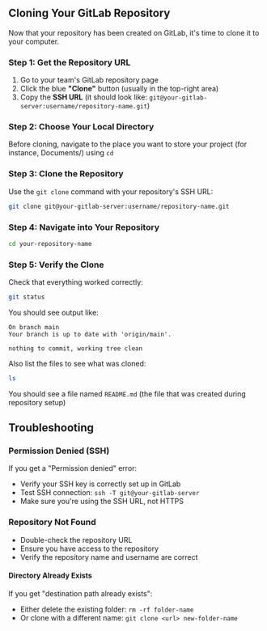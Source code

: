 ## Cloning Your GitLab Repository

Now that your repository has been created on GitLab, it's time to clone it to your computer.

### Step 1: Get the Repository URL

1. Go to your team's GitLab repository page
2. Click the blue **"Clone"** button (usually in the top-right area)
3. Copy the **SSH URL** (it should look like: `git@your-gitlab-server:username/repository-name.git`)

### Step 2: Choose Your Local Directory

Before cloning, navigate to the place you want to store your project (for instance, Documents/) using `cd`


### Step 3: Clone the Repository

Use the `git clone` command with your repository's SSH URL:

```bash
git clone git@your-gitlab-server:username/repository-name.git
```

### Step 4: Navigate into Your Repository

```bash
cd your-repository-name
```

### Step 5: Verify the Clone

Check that everything worked correctly:

```bash
git status
```

You should see output like:
```
On branch main
Your branch is up to date with 'origin/main'.

nothing to commit, working tree clean
```

Also list the files to see what was cloned:

```bash
ls
```

You should see a file named `README.md` (the file that was created during repository setup)


## Troubleshooting

### Permission Denied (SSH)
If you get a "Permission denied" error:
- Verify your SSH key is correctly set up in GitLab
- Test SSH connection: `ssh -T git@your-gitlab-server`
- Make sure you're using the SSH URL, not HTTPS

### Repository Not Found
- Double-check the repository URL
- Ensure you have access to the repository
- Verify the repository name and username are correct

#### Directory Already Exists
If you get "destination path already exists":
- Either delete the existing folder: `rm -rf folder-name`
- Or clone with a different name: `git clone <url> new-folder-name`
